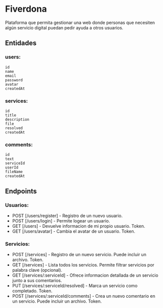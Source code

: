 # Fiverdona

Plataforma que permita gestionar una web donde personas que necesiten algún servicio digital puedan pedir ayuda a otros usuarios.

## Entidades

### users:

    id
    name
    email
    password
    avatar
    createdAt

### services:

    id
    title
    description
    file
    resolved
    createdAt

### comments:

    id
    text
    serviceId
    userId
    fileName
    createdAt

## Endpoints

### Usuarios:

- POST [/users/register] - Registro de un nuevo usuario.
- POST [/users/login] - Permite logear un usuario.
- GET [/users] - Devuelve informacion de mi propio usuario. Token.
- GET [/users/avatar] - Cambia el avatar de un usuario. Token.

### Servicios:

- POST [/services] - Registro de un nuevo servicio. Puede incluir un archivo. Token.
- GET [/services] - Lista todos los servicios. Permite filtrar servicios por palabra clave (opcional).
- GET [/services/:serviceId] - Ofrece informacion detallada de un servicio junto a sus comentarios.
- PUT [/services/:serviceId/resolved] - Marca un servicio como completado. Token.
- POST [/services/:serviceId/comments] - Crea un nuevo comentario en un servicio. Puede incluir un archivo. Token.
